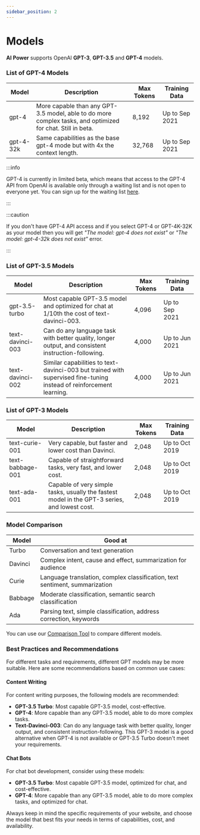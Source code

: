```yaml
---
sidebar_position: 2
---
```


# Models

**AI Power** supports OpenAI **GPT-3**, **GPT-3.5** and **GPT-4** models.

### List of GPT-4 Models

| Model | Description | Max Tokens | Training Data |
| ----- | ----------- | ---------- | ------------- |
| gpt-4 | More capable than any GPT-3.5 model, able to do more complex tasks, and optimized for chat. Still in beta. | 8,192 | Up to Sep 2021 |
| gpt-4-32k | Same capabilities as the base gpt-4 mode but with 4x the context length. | 32,768 | Up to Sep 2021 |

:::info

GPT-4 is currently in limited beta, which means that access to the GPT-4 API from OpenAI is available only through a waiting list and is not open to everyone yet. You can sign up for the waiting list [here](https://openai.com/waitlist/gpt-4-api).

:::

:::caution

If you don't have GPT-4 API access and if you select GPT-4 or GPT-4K-32K as your model then you will get *"The model: gpt-4 does not exist"* or *"The model: gpt-4-32k does not exist"* error.

:::

### List of GPT-3.5 Models

| Model | Description | Max Tokens | Training Data |
| ----- | ----------- | ---------- | ------------- |
| gpt-3.5-turbo | Most capable GPT-3.5 model and optimized for chat at 1/10th the cost of text-davinci-003. | 4,096 | Up to Sep 2021 |
| text-davinci-003 | Can do any language task with better quality, longer output, and consistent instruction-following. | 4,000 | Up to Jun 2021 |
| text-davinci-002 | Similar capabilities to text-davinci-003 but trained with supervised fine-tuning instead of reinforcement learning. | 4,000 | Up to Jun 2021 |

### List of GPT-3 Models

| Model | Description | Max Tokens | Training Data |
| ----- | ----------- | ---------- | ------------- |
| text-curie-001 | Very capable, but faster and lower cost than Davinci. | 2,048 | Up to Oct 2019 |
| text-babbage-001 | Capable of straightforward tasks, very fast, and lower cost. | 2,048 | Up to Oct 2019 |
| text-ada-001 | Capable of very simple tasks, usually the fastest model in the GPT-3 series, and lowest cost. | 2,048 | Up to Oct 2019 |

### Model Comparison

| Model | Good at |
| ----- | ------- |
| Turbo | Conversation and text generation |
| Davinci | Complex intent, cause and effect, summarization for audience |
| Curie | Language translation, complex classification, text sentiment, summarization |
| Babbage | Moderate classification, semantic search classification |
| Ada | Parsing text, simple classification, address correction, keywords |

You can use our [Comparison Tool](comparison-tool) to compare different models.

### Best Practices and Recommendations

For different tasks and requirements, different GPT models may be more suitable. Here are some recommendations based on common use cases:

#### Content Writing
For content writing purposes, the following models are recommended:

- **GPT-3.5 Turbo**: Most capable GPT-3.5 model, cost-effective.
- **GPT-4**: More capable than any GPT-3.5 model, able to do more complex tasks.
- **Text-Davinci-003**: Can do any language task with better quality, longer output, and consistent instruction-following. This GPT-3 model is a good alternative when GPT-4 is not available or GPT-3.5 Turbo doesn't meet your requirements.

#### Chat Bots
For chat bot development, consider using these models:

- **GPT-3.5 Turbo**: Most capable GPT-3.5 model, optimized for chat, and cost-effective.
- **GPT-4**: More capable than any GPT-3.5 model, able to do more complex tasks, and optimized for chat.

Always keep in mind the specific requirements of your website, and choose the model that best fits your needs in terms of capabilities, cost, and availability.
